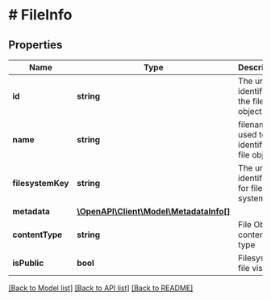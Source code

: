 # # FileInfo

## Properties

Name | Type | Description | Notes
------------ | ------------- | ------------- | -------------
**id** | **string** | The unique identifier of the file object. | [optional] 
**name** | **string** | filename used to identify the file object | [optional] 
**filesystemKey** | **string** | The unique identifier for file system. | [optional] 
**metadata** | [**\OpenAPI\Client\Model\MetadataInfo[]**](MetadataInfo.md) |  | [optional] 
**contentType** | **string** | File Object content type | [optional] 
**isPublic** | **bool** | Filesystem file visibility | [optional] 

[[Back to Model list]](../../README.md#documentation-for-models) [[Back to API list]](../../README.md#documentation-for-api-endpoints) [[Back to README]](../../README.md)


